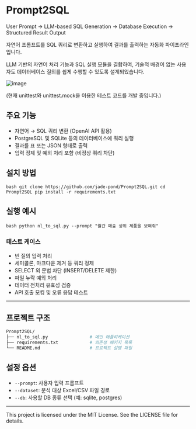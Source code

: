 # Prompt2SQL
User Prompt → LLM-based SQL Generation → Database Execution → Structured Result Output

자연어 프롬프트를 SQL 쿼리로 변환하고 실행하여 결과를 출력하는 자동화 파이프라인입니다.  

LLM 기반의 자연어 처리 기능과 SQL 실행 모듈을 결합하여, 기술적 배경이 없는 사용자도 데이터베이스 질의를 쉽게 수행할 수 있도록 설계되었습니다.  

![image](https://github.com/user-attachments/assets/786d82c8-83c9-446e-a72c-4ef971b32253)

(현재 unittest와 unittest.mock을 이용한 테스트 코드를 개발 중입니다.)



## 주요 기능

- 자연어 → SQL 쿼리 변환 (OpenAI API 활용)
- PostgreSQL 및 SQLite 등의 데이터베이스에 쿼리 실행
- 결과를 표 또는 JSON 형태로 출력
- 입력 정제 및 예외 처리 포함 (비정상 쿼리 차단)



## 설치 방법

`bash
git clone https://github.com/jade-pond/Prompt2SQL.git
cd Prompt2SQL
pip install -r requirements.txt
`



## 실행 예시

`bash
python nl_to_sql.py --prompt "월간 매출 상위 제품을 보여줘"
`


### 테스트 케이스
- 빈 질의 입력 처리  
- 세미콜론, 마크다운 제거 등 쿼리 정제  
- SELECT 외 문법 차단 (INSERT/DELETE 제한)  
- 파일 누락 예외 처리  
- 데이터 전처리 유효성 검증  
- API 호출 모킹 및 오류 응답 테스트  

---

## 프로젝트 구조

```bash
Prompt2SQL/
├── nl_to_sql.py                # 메인 애플리케이션
├── requirements.txt            # 의존성 패키지 목록 
└── README.md                   # 프로젝트 설명 파일

```


## 설정 옵션

- `--prompt`: 사용자 입력 프롬프트  
- `--dataset`: 분석 대상 Excel/CSV 파일 경로  
- `--db`: 사용할 DB 종류 선택 (예: sqlite, postgres)



---
This project is licensed under the MIT License. See the LICENSE file for details.
